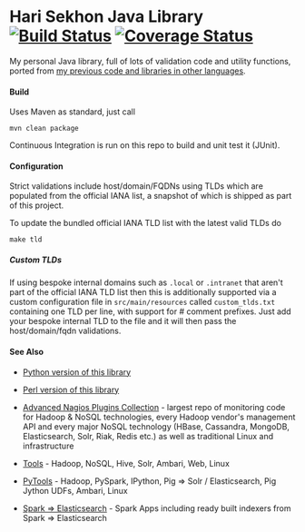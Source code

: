 Hari Sekhon Java Library [![Build Status](https://travis-ci.org/harisekhon/lib-java.svg?branch=master)](https://travis-ci.org/harisekhon/lib-java) [![Coverage Status](https://coveralls.io/repos/harisekhon/lib-java/badge.svg?branch=master&service=github)](https://coveralls.io/github/harisekhon/lib-java?branch=master)
=====================

My personal Java library, full of lots of validation code and utility functions, ported from [my previous code and libraries in other languages](https://github.com/harisekhon/lib).

#### Build ####

Uses Maven as standard, just call
```
mvn clean package
```

Continuous Integration is run on this repo to build and unit test it (JUnit).

#### Configuration ####

Strict validations include host/domain/FQDNs using TLDs which are populated from the official IANA list, a snapshot of which is shipped as part of this project.

To update the bundled official IANA TLD list with the latest valid TLDs do
```
make tld
```
##### Custom TLDs #####

If using bespoke internal domains such as ```.local``` or ```.intranet``` that aren't part of the official IANA TLD list then this is additionally supported via a custom configuration file in ```src/main/resources``` called ```custom_tlds.txt``` containing one TLD per line, with support for # comment prefixes. Just add your bespoke internal TLD to the file and it will then pass the host/domain/fqdn validations.

#### See Also ####

* [Python version of this library](https://github.com/harisekhon/pylib)
* [Perl version of this library](https://github.com/harisekhon/lib)

* [Advanced Nagios Plugins Collection](https://github.com/harisekhon/nagios-plugins) - largest repo of monitoring code for Hadoop & NoSQL technologies, every Hadoop vendor's management API and every major NoSQL technology (HBase, Cassandra, MongoDB, Elasticsearch, Solr, Riak, Redis etc.) as well as traditional Linux and infrastructure
* [Tools](https://github.com/harisekhon/tools) - Hadoop, NoSQL, Hive, Solr, Ambari, Web, Linux
* [PyTools](https://github.com/harisekhon/pytools) - Hadoop, PySpark, IPython, Pig => Solr / Elasticsearch, Pig Jython UDFs, Ambari, Linux
* [Spark => Elasticsearch](https://github.com/harisekhon/spark-to-elasticsearch) - Spark Apps including ready built indexers from Spark => Elasticsearch
